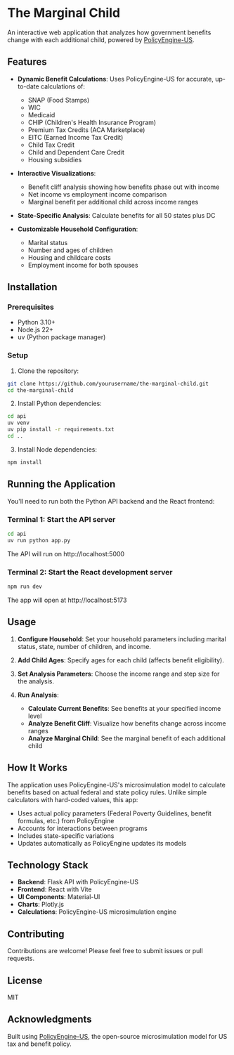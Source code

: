 # The Marginal Child

An interactive web application that analyzes how government benefits change with each additional child, powered by [PolicyEngine-US](https://github.com/PolicyEngine/policyengine-us).

## Features

- **Dynamic Benefit Calculations**: Uses PolicyEngine-US for accurate, up-to-date calculations of:
  - SNAP (Food Stamps)
  - WIC
  - Medicaid
  - CHIP (Children's Health Insurance Program)
  - Premium Tax Credits (ACA Marketplace)
  - EITC (Earned Income Tax Credit)
  - Child Tax Credit
  - Child and Dependent Care Credit
  - Housing subsidies

- **Interactive Visualizations**:
  - Benefit cliff analysis showing how benefits phase out with income
  - Net income vs employment income comparison
  - Marginal benefit per additional child across income ranges

- **State-Specific Analysis**: Calculate benefits for all 50 states plus DC

- **Customizable Household Configuration**:
  - Marital status
  - Number and ages of children
  - Housing and childcare costs
  - Employment income for both spouses

## Installation

### Prerequisites

- Python 3.10+
- Node.js 22+
- uv (Python package manager)

### Setup

1. Clone the repository:
```bash
git clone https://github.com/yourusername/the-marginal-child.git
cd the-marginal-child
```

2. Install Python dependencies:
```bash
cd api
uv venv
uv pip install -r requirements.txt
cd ..
```

3. Install Node dependencies:
```bash
npm install
```

## Running the Application

You'll need to run both the Python API backend and the React frontend:

### Terminal 1: Start the API server
```bash
cd api
uv run python app.py
```
The API will run on http://localhost:5000

### Terminal 2: Start the React development server
```bash
npm run dev
```
The app will open at http://localhost:5173

## Usage

1. **Configure Household**: Set your household parameters including marital status, state, number of children, and income.

2. **Add Child Ages**: Specify ages for each child (affects benefit eligibility).

3. **Set Analysis Parameters**: Choose the income range and step size for the analysis.

4. **Run Analysis**:
   - **Calculate Current Benefits**: See benefits at your specified income level
   - **Analyze Benefit Cliff**: Visualize how benefits change across income ranges
   - **Analyze Marginal Child**: See the marginal benefit of each additional child

## How It Works

The application uses PolicyEngine-US's microsimulation model to calculate benefits based on actual federal and state policy rules. Unlike simple calculators with hard-coded values, this app:

- Uses actual policy parameters (Federal Poverty Guidelines, benefit formulas, etc.) from PolicyEngine
- Accounts for interactions between programs
- Includes state-specific variations
- Updates automatically as PolicyEngine updates its models

## Technology Stack

- **Backend**: Flask API with PolicyEngine-US
- **Frontend**: React with Vite
- **UI Components**: Material-UI
- **Charts**: Plotly.js
- **Calculations**: PolicyEngine-US microsimulation engine

## Contributing

Contributions are welcome! Please feel free to submit issues or pull requests.

## License

MIT

## Acknowledgments

Built using [PolicyEngine-US](https://policyengine.org), the open-source microsimulation model for US tax and benefit policy.
